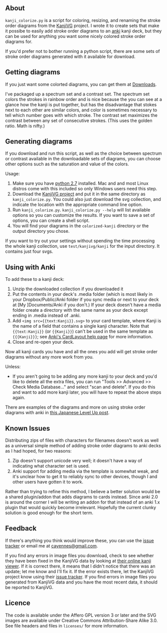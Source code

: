 ## About

`kanji_colorize.py` is a script for coloring, resizing, and renaming the
stroke order diagrams from the [KanjiVG](http://kanjivg.tagaini.net/)
project.  I wrote it to create sets that make it possibe to easily add
stroke order diagrams to an [anki](http://ankisrs.net/) kanji deck, but
they can be used for anything you want some nicely colored stroke order
diagrams for.

If you'd prefer not to bother running a python script, there are some
sets of stroke order diagrams generated with it available for download.

## Getting diagrams

If you just want some colorted diagrams, you can get them at 
[Downloads](https://github.com/cayennes/kanji-colorize/downloads).  

I've packaged up a spectrum set and a contrast set. The spectrum set
colors the strokes in rainbow order and is nice because the you can see
at a glance how the kanji is put together, but has the disadvantage that
stokes next to each other are similar colors, and color is sometimes
necessary to tell which number goes with which stroke. The contrast set
maximizes the contrast between any set of consecutive strokes.  (This
uses the golden ratio.  Math is nifty.)

## Generating diagrams

If you download and run this script, as well as the choice between
spectrum or contrast available in the downloadable sets of diagrams, you
can choose other options such as the saturation and value of the colors.

Usage:

1. Make sure you have [python 2.7](http://www.python.org/getit/)
   installed.  Mac and and most Linux distros come with this included so
   only Windows users need this step.
2. Download the [KanjiVG project](https://github.com/KanjiVG/kanjivg)
   and put it in the same directory as `kanji_colorize.py`.  You could
   also just download the svg collection, and indicate the location with
   the appropriate command line option.
3. Run `kanji_colorize.py`.  `kanji_colorize.py --help` will list
   available options so you can customize the results.  If you want to
   save a set of options, you can create a shell script.
4. You will find your diagrams in the `colorized-kanji` directory or the
   output directory you chose.

If you want to try out your settings without spending the time
processing the whole kanji collection, use `test/kanjivg/kanji` for the
input directory.  It contains just four svgs.

## Using with Anki

To add these to a kanji deck:

1. Unzip the downloaded collection if you downloaded it
2. Put the contents in your deck's .media folder (which is most likely
   in your Dropbox/Public/Anki folder if you sync media or next to your
   deck at [My ]Documents/Anki if you don't.)  If your deck doesn't have
   a media folder create a directory with the same name as your deck
   except ending in .media instead of .anki.
3. Add `<img src={{text:Kanji}}.svg>` to your card template, where Kanji
   is the name of a field that contains a single kanji character.  Note
   that `{{text:Kanji}}` (or `{{Kanji}}`) can't be used in the same
   template as `{{{Kanji}}}`; 
   see [Anki's CardLayout help page](http://ankisrs.net/docs/CardLayout)
   for more information.
4. Close and re-open your deck.

Now all kanji cards you have and all the ones you add will get stroke
order diagrams without any more work from you.

Unless:

* If you aren't going to be adding any more kanji to your deck and you'd
  like to delete all the extra files, you can run "Tools >> Advanced >>
  Check Media Database..." and select "scan and delete".  If you do this
  and want to add more kanji later, you will have to repeat the above
  steps again.

There are examples of the diagrams and more on using stroke order
diagrams with anki in [this Japanese Level Up post](http://japaneselevelup.com/2012/03/24/boosting-ankis-power-with-media-enhancements-4-colorful-stroke-order-diagrams/).

## Known Issues

Distributing zips of files with characters for filenames doesn't work as
well as a universal simple method of adding stroke order diagrams to
anki decks as I had hoped, for two reasons:

1. Zip doesn't support unicode very well; it doesn't have a way of
   indicating what character set is used.
2. Anki support for adding media via the template is somewhat weak, and
   it's unclear how to get it to reliably sync to other devices, though
   I and other users have gotten it to work.

Rather than trying to refine this method, I believe a better solution
would be a shared plugin/addon that adds diagrams to cards instead.
Since anki 2.0 is around the corner I will be writing an addon for that
instead of an anki 1.x plugin that would quickly become irrelevant.
Hopefully the current clunky solution is good enough for the short term.

## Feedback

If there's anything you think would improve these, you can use the
[issue tracker](https://github.com/cayennes/kanji-colorize/issues) or
email me at cayennes@gmail.com.

If you find any errors in image files you download, check to see whether
they have been fixed in the KanjiVG data by looking at [their online
kanji viewer](http://kanjivg.tagaini.net/viewer.html).  If it is correct
there, it means that I didn't notice that there was an update; let me
know and I'll fix it.  If the error exists there, let the KanjiVG
project know using their [issue
tracker](https://github.com/KanjiVG/kanjivg/issues).  If you find errors
in image files you generated from KanjiVG data and you have the most
recent data, it should be reported to KanjiVG.

## Licence

The code is available under the Affero GPL version 3 or later and the SVG
images are available under Creative Commons Attribution-Share Alike 3.0.
See file headers and files in `licenses/` for more information.
